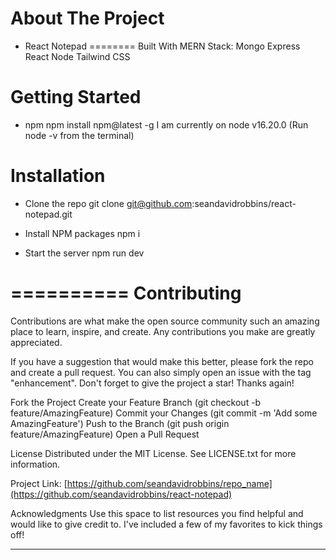 About The Project
========
* React Notepad
========
Built With MERN Stack:
Mongo
Express
React
Node
Tailwind CSS

Getting Started
========
* npm
npm install npm@latest -g
I am currently on node v16.20.0 (Run node -v from the terminal)

Installation
========
* Clone the repo
git clone git@github.com:seandavidrobbins/react-notepad.git

* Install NPM packages
npm i

* Start the server
npm run dev


==========
Contributing
==========
Contributions are what make the open source community such an amazing place to learn, inspire, and create. Any contributions you make are greatly appreciated.

If you have a suggestion that would make this better, please fork the repo and create a pull request. You can also simply open an issue with the tag "enhancement". Don't forget to give the project a star! Thanks again!

Fork the Project
Create your Feature Branch (git checkout -b feature/AmazingFeature)
Commit your Changes (git commit -m 'Add some AmazingFeature')
Push to the Branch (git push origin feature/AmazingFeature)
Open a Pull Request

License
Distributed under the MIT License. See LICENSE.txt for more information.


Project Link: [https://github.com/seandavidrobbins/repo_name](https://github.com/seandavidrobbins/react-notepad)

Acknowledgments
Use this space to list resources you find helpful and would like to give credit to. I've included a few of my favorites to kick things off!

***
